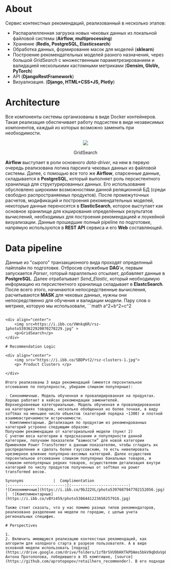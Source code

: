 # About

Сервис контекстных рекомендаций, реализованный в несколько этапов:

- Распаралелленная загрузка новых чековых данных из локальной файловой системы (<b>Airflow, multiprocessing</b>) 
- Хранение (<b>Redis, PostgreSQL, Elasticsearch</b>)
- Обработка данных, формирование масок для моделей (<b>sklearn</b>)
- Построение рекомендательных моделей разного назначения, через большой _GridSearch_ с множественным параметрезированием и валидацией несколькими кастомными метриками (<b>Gensim, GloVe, PyTorch</b>)
- API (<b>DjangoRestFramework</b>)
- Визуализация. (<b>Django, HTML+CSS+JS, Plotly</b>)

# Architecture

Все компоненты системы организованы в виде Docker контейнеров. Такая реализация обеспечивает работу подсистем в виде независимых компонентов, каждый из которых возможно заменить при необходимости.

<div align="center">
    <img src=https://i.ibb.co/B3wQgfk/rsz-architecture.jpg">
    <p>GridSearch</p>
</div>

__Airflow__ выступает в роли основного _data-driver_, на нем в первую очередь реализована логика парсинга чековых данных из файловой системы. Далее, с помощью все того же __Airflow__, спарсенные данные, складывается в __PostgreSQL__, который выполняет роль персистентного хранилища для структурированных данных. Его использование обусловлено широкими возможностями данной реляционной БД (среди свободно распространяемых продуктов). После промежуточных расчетов, модификаций и построения рекомендательных моделей, некоторые данные переносятся в __ElasticSearch__, которое выступает как основное хранилище для кэширования определённых результатов вычислений, необходимых для построения рекомендацией и лоукейной визуализации. Данные прошедшие полный pipeline по подготовке, напрямую используются в __REST API__ сервиса и его __Web__ составляющей.

# Data pipeline

Данные из "сырого" транзакционного вида проходят определнный пайплайн по подготовке. Отбросив служебные __DAG__'и, первым запускается _Parser_, rоторый параллельно отсылает, добавляет данные в __PostgreSQL__. Далее отрабатывает _Send_Elastic_, который необходимую информацию из персистентного хранилища складывает в __ElastcSearch__. После всего этого, начинаются непосредственные вычисления, расчитываются __MASK__ для чековых данных, нужны они непосредственно для обучения и валидации модели. Пару слов о метрике, которую мы использовали, ```math
a^2+b^2=c^2
```

<div align="center">
    <img src=https://i.ibb.co/VWnkq6R/rsz-1photo5393622920070278229.jpg" >
    <p>GridSearch</p>
</div>

# Recommendation Logic

<div align="center">
    <img src="https://i.ibb.co/SBDPvt2/rsz-clusters-1.jpg">
    <p> Product Clusters </p>
                                                                   
</div>

Итого реализованы 3 вида рекомендаций (имеется персентильное отсеивание по популярности, убираем слишком популярные):

- Синонимичные. Модель обученная и провалидированная на продуктах. Хорошо работает в кейсах рекомендации заменителей.  
Верхнеуровневые категориальные. Модель обученная и провалидированная на категориях товаров, несколько обобщенная но более точная, в виду softmax на меньшее число объектов (категорий порядка ~1300) и плотной взаимовстречаемости встречаемости. 
- Комплиментарные. Детализация по продуктам из рекомендованных категорий устроено следующим образом:
Получаем рекомендации от категориальной модели (пункт 2)
С учетом веса категории в предсказании и популярности данной категории, получаем показатели “важности” для новой категории
Применяем Power Transformer к данным показателям, чтобы сгладить их распределение и сделать более гауссовским, то есть нивелировать чрезмерное влияние популярно-весомых категорий. Далее осуществив персентильное отсеивание слишком популярных банальных товаров, и слишком непопулярных редких товаров, осуществляем детализация внутри категорий по числу продуктов полученных от softmax на power transformed весов.

Synonyms             |  Complimentation
:-------------------------:|:-------------------------:
![Синонимичные](https://i.ibb.co/9bJ22VL/photo5397687947702152056.jpg)  |  ![Комплиментарные](https://i.ibb.co/vBYz459/photo5386441223650257916.jpg)

Также стоит сказать, что у нас помимо разных типов рекомендаторов, реализовано разделение на модели по городам, с целью учета региональных специфик. 

# Perspectives

1. 
2. Включить имеющуюся реализацию контекстных рекомендаций, как алгоритм для холодного старта в разрезе пользователя. А в виде основной модели использовать [подход](https://drive.google.com/drive/folders/1zf8rSVU9bHXTkPDAms5bkV9qDdxVpbdN) Антона Протопопова, победившего в Х5 комптишне, [source](https://github.com/aprotopopov/retailhero_recommender). В его подходе 
